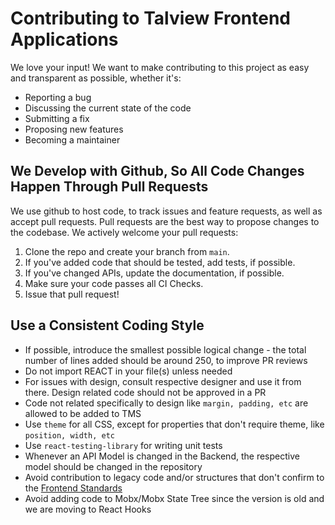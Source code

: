 # Contributing to Talview Frontend Applications

We love your input! We want to make contributing to this project as easy and transparent as possible, whether it's:

- Reporting a bug
- Discussing the current state of the code
- Submitting a fix
- Proposing new features
- Becoming a maintainer

## We Develop with Github, So All Code Changes Happen Through Pull Requests

We use github to host code, to track issues and feature requests, as well as accept pull requests. Pull requests are the best way to propose changes to the codebase. We actively welcome your pull requests:

1. Clone the repo and create your branch from `main`.
2. If you've added code that should be tested, add tests, if possible.
3. If you've changed APIs, update the documentation, if possible.
4. Make sure your code passes all CI Checks.
5. Issue that pull request!

## Use a Consistent Coding Style

- If possible, introduce the smallest possible logical change - the total number of lines added should be around 250, to improve PR reviews
- Do not import REACT in your file(s) unless needed
- For issues with design, consult respective designer and use it from there. Design related code should not be approved in a PR
- Code not related specifically to design like `margin, padding, etc` are allowed to be added to TMS
- Use `theme` for all CSS, except for properties that don't require theme, like `position, width, etc`
- Use `react-testing-library` for writing unit tests
- Whenever an API Model is changed in the Backend, the respective model should be changed in the repository
- Avoid contribution to legacy code and/or structures that don't confirm to the [Frontend Standards](https://github.com/freight-hub/frontend-standards)
- Avoid adding code to Mobx/Mobx State Tree since the version is old and we are moving to React Hooks
